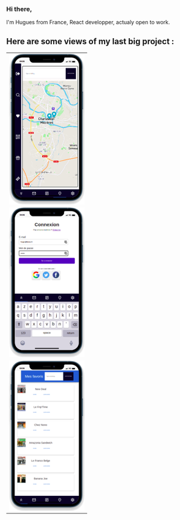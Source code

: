 ### Hi there,

I'm Hugues from France, React developper, actualy open to work.

<!--
**HuguesBriqueler/HuguesBriqueler** is a ✨ _special_ ✨ repository because its `README.md` (this file) appears on your GitHub profile.

Here are some ideas to get you started:

🔭 I’m currently working on personnal projects
🌱 I’m currently learning Next.js, Redux, TypeScript
- 👯 I’m looking to collaborate on ...
- 🤔 I’m looking for help with ...
- 💬 Ask me about ...
- 📫 How to reach me: ...
- 😄 Pronouns: ...
- ⚡ Fun fact: ...
- 👋
-->

## Here are some views of my last big project :

<table>
  <tr>
    <td align="center">
    <a href="https://github.com/HuguesBriqueler/EcoTick_App">
      <img src="https://github.com/HuguesBriqueler/HuguesBriqueler/blob/main/img/Eco'Tick_map.png" width="200px" alt="Eco'Tick map screen">
    </a>
    </td>
  <tr>
    <td align="center">
    <a href="https://github.com/HuguesBriqueler/EcoTick_App">
      <img src="https://github.com/HuguesBriqueler/HuguesBriqueler/blob/main/img/Eco'Tick_log.png" width="200px" alt="Eco'Tick login screen">
    </a>
    </td>
  <tr>
    <td align="center">
    <a href="https://github.com/HuguesBriqueler/EcoTick_App">
      <img src="https://github.com/HuguesBriqueler/HuguesBriqueler/blob/main/img/Eco'Tick_fav.png" width="200px" alt="Eco'Tick favorite screen">
    </a>
    </td>
  </tr>
</table>
